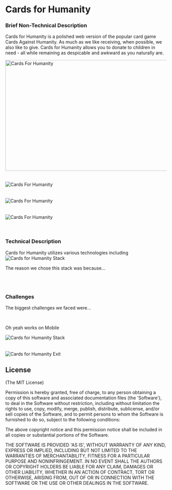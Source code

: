 Cards for Humanity
===========
<h3>Brief Non-Technical Description </h3> 
<p>Cards for Humanity is a polished web version of the popular card game Cards Against Humanity. 
As much as we like receiving, when possible, we also like to give. Cards for Humanity allows you 
to donate to children in need - all while remaining as despicable and awkward as you naturally are.
</p>

<img src="http://www.tylermcginnis.com/images/cfh1.png" height="346" width="646" alt="Cards For Humanity" />
<br />
<br />
<br />
<img src="http://www.tylermcginnis.com/images/cfh2.png" alt="Cards For Humanity" />
<br />
<br />
<br />
<img src="http://www.tylermcginnis.com/images/cfh3.png" alt="Cards For Humanity"/>
<br />
<br />
<br />
<img src="http://www.tylermcginnis.com/images/cfh4.png" alt="Cards For Humanity"/>
<br />
<br />
<br />
<h3> Technical Description </h3>
<p>Cards for Humanity utilizes various technologies including 
  <img src="http://www.tylermcginnis.com/images/cfh8.png" alt="Cards for Humanity Stack"/>
</p>
<p> The reason we chose this stack was because...</p> 
<br /><br />
<h3> Challenges </h3> 
<p> The biggest challenges we faced were...
</p>
<br />
<p> Oh yeah works on Mobile </p>
<img src="http://www.tylermcginnis.com/images/cfhm.png" alt="Cards for Humanity Stack"/>

<br />
<br />
<br />
<img src="http://www.tylermcginnis.com/images/cfh7.png" alt="Cards for Humanity Exit"/>





## License

(The MIT License)

Permission is hereby granted, free of charge, to any person obtaining
a copy of this software and associated documentation files (the
'Software'), to deal in the Software without restriction, including
without limitation the rights to use, copy, modify, merge, publish,
distribute, sublicense, and/or sell copies of the Software, and to
permit persons to whom the Software is furnished to do so, subject to
the following conditions:

The above copyright notice and this permission notice shall be
included in all copies or substantial portions of the Software.

THE SOFTWARE IS PROVIDED 'AS IS', WITHOUT WARRANTY OF ANY KIND,
EXPRESS OR IMPLIED, INCLUDING BUT NOT LIMITED TO THE WARRANTIES OF
MERCHANTABILITY, FITNESS FOR A PARTICULAR PURPOSE AND NONINFRINGEMENT.
IN NO EVENT SHALL THE AUTHORS OR COPYRIGHT HOLDERS BE LIABLE FOR ANY
CLAIM, DAMAGES OR OTHER LIABILITY, WHETHER IN AN ACTION OF CONTRACT,
TORT OR OTHERWISE, ARISING FROM, OUT OF OR IN CONNECTION WITH THE
SOFTWARE OR THE USE OR OTHER DEALINGS IN THE SOFTWARE.
